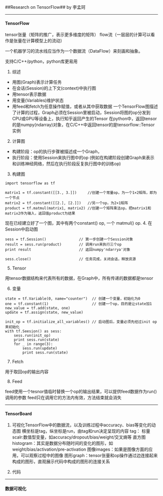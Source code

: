 ##Research on TensorFlow##
by 李孟珂

---
#### TensorFlow
tensor张量（矩阵的推广，表示更多维度的矩阵）
flow流（一层层的计算可以看作是张量在计算模型上的流动）

一个机器学习的流水线应当作为一个数据流（DataFlow）来刻画和抽象。

支持C/C++/python，python库更易用

1. 综述

- 用图(Graph)表示计算任务
- 在会话(Session)的上下文(context)中执行图
- 用tensor表示数据
- 用变量(Variables)维护状态
- 用feed和fetch为任意操作赋值，或者从其中获取数据
一个TensorFlow图描述了计算的过程，Graph必须在Session里被启动，Session将图的op分发到CPU或GPU等设备上，执行知乎返回产生的Tensor
在python中，返回tensor的是numpy(ndarray)对象，在C/C++中返回tensor的是tensorflow::Tensor实例

2. 计算图

- 构建阶段：op的执行步骤被描述成一个Graph，
- 执行阶段：使用Session来执行图中的op (例如在构建阶段创建Graph来表示和训练神经网络，然后在执行阶段反复执行图中的训练op)

3. 构建图

```
import tensorflow as tf

matrix1 = tf.constant([[3., 3.]])     //创建一个常量op，为一个1×2矩阵，即为一个节点
matrix2 = tf.constant([[2.], [2.]])   //另一个op，为2×1矩阵
product = tf.matmul(matrix1, matrix2) //创建一个矩阵乘法op，把matrix1和matrix2作为输入，返回值product为结果
```
现在已经建立好了一个图，其中有两个constant() op, 一个 matmul() op.
4. 在Session中启动图

```
sess = tf.Session()               // 第一步创建一个Session对象
result = sess.run(product)        // 调用run来执行三个op
print result                      // 返回numpy'ndarrya'对象

sess.close()                      // 任务完成，关闭会话，释放资源
```
5. Tensor

用tensor数据结构来代表所有的数据，在Graph中，所有传递的数据都是tensor

6. 变量

```
state = tf.Variable(0, name="counter")  // 创建一个变量，初始化为0
one = tf.constant(1)                    // 创建一个op，目的是让state加1
new_value = tf.add(state, one)
update = tf.assign(state, new_value)

init_op = tf.initialize_all_variables() // 启动图后，变量必须先经过init op来初始化
with tf.Seesion() as sess:
    sess.run(init_op)
    print sess.run(state)
    for _ in range(3):
        sess.run(update)
        print sess.run(state)
```
7. Fetch

用于取回op的输出内容

8. Feed

feed使用一个tesnor值临时替换一个op的输出结果，可以提供feed数据作为run()调用的参数
feed只在调用它的方法内有效，方法结束就会消失

---
#### TensorBoard
1. 可视化TensorFlow中的数据流，以及训练过程中accuracy、bias等变化的动态图
横坐标是tag，纵坐标是run，由tag和run决定呈现的内容
tag：
标量scalr:数值型变量，如accuracy/dropout/bias/weight/交叉熵等
直方图histogram：其实是数据分布随时间的变化的图形，如weight/bias/activation/pre-activation
图像images：如果是图像方面的应用，可以观察过程中的图像
图形graph：tensor张量和op操作通过边连接起来构成的图形，直观展示代码中构成的图形的连接关系

2. 代码

---
#### 数据可视化

